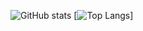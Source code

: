 ![GitHub stats](https://github-readme-stats.vercel.app/api?username=nikolaykusch&count_private=true&show_icons=true)
[![Top Langs](https://github-readme-stats.vercel.app/api/top-langs/?username=nikolaykusch&layout=compact)]
